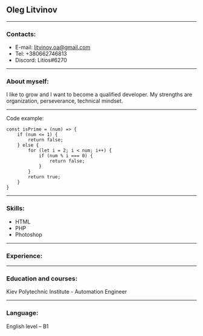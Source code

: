 ## Oleg Litvinov

----
### Contacts:
* E-mail: litvinov.oa@gmail.com
* Tel: +380662746813
* Discord: Litios#6270

----
### About myself:
I like to grow and I want to become a qualified developer. My strengths are organization, perseverance, technical mindset.

----
 Code example:
```
const isPrime = (num) => {
    if (num <= 1) { 
        return false;
    } else {
        for (let i = 2; i < num; i++) {
            if (num % i === 0) {
                return false; 
            }
        }
        return true;
    }  
}
``` 
----
### Skills:
* HTML
* PHP
* Photoshop

----
### Experience:

----
### Education and courses:
Kiev Polytechnic Institute - Automation Engineer

----
### Language:
English level – B1
